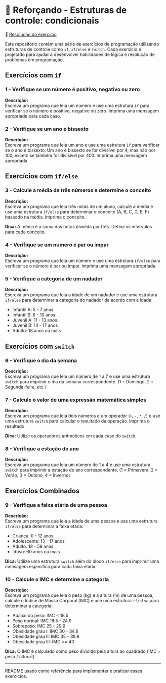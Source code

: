 <div><h1>📝 Reforçando - Estruturas de controle: condicionais</h1>

:pushpin: [Resolução do exercício](./estruturaCondicionais.js)

<p>Este repositório contém uma série de exercícios de programação utilizando estruturas de controle como <code>if</code>, <code>if/else</code> e <code>switch</code>. Cada exercício é projetado para ajudar a desenvolver habilidades de lógica e resolução de problemas em programação.</p><h2>Exercícios com <code>if</code></h2><h3>1 - Verifique se um número é positivo, negativo ou zero</h3><p><strong>Descrição:</strong><br>Escreva um programa que leia um número e use uma estrutura <code>if</code> para verificar se o número é positivo, negativo ou zero. Imprima uma mensagem apropriada para cada caso.</p><h3>2 - Verifique se um ano é bissexto</h3><p><strong>Descrição:</strong><br>Escreva um programa que leia um ano e use uma estrutura <code>if</code> para verificar se o ano é bissexto. Um ano é bissexto se for divisível por 4, mas não por 100, exceto se também for divisível por 400. Imprima uma mensagem apropriada.</p><h2>Exercícios com <code>if/else</code></h2><h3>3 - Calcule a média de três números e determine o conceito</h3><p><strong>Descrição:</strong><br>Escreva um programa que leia três notas de um aluno, calcule a média e use uma estrutura <code>if/else</code> para determinar o conceito (A, B, C, D, E, F) baseado na média. Imprima o conceito.</p><p><strong>Dica:</strong> A média é a soma das notas dividida por três. Defina os intervalos para cada conceito.</p><h3>4 - Verifique se um número é par ou ímpar</h3><p><strong>Descrição:</strong><br>Escreva um programa que leia um número e use uma estrutura <code>if/else</code> para verificar se o número é par ou ímpar. Imprima uma mensagem apropriada.</p><h3>5 - Verifique a categoria de um nadador</h3><p><strong>Descrição:</strong><br>Escreva um programa que leia a idade de um nadador e use uma estrutura <code>if/else</code> para determinar a categoria do nadador de acordo com a idade:</p><ul><li>Infantil A: 5 - 7 anos</li><li>Infantil B: 8 - 10 anos</li><li>Juvenil A: 11 - 13 anos</li><li>Juvenil B: 14 - 17 anos</li><li>Adulto: 18 anos ou mais</li></ul><h2>Exercícios com <code>switch</code></h2><h3>6 - Verifique o dia da semana</h3><p><strong>Descrição:</strong><br>Escreva um programa que leia um número de 1 a 7 e use uma estrutura <code>switch</code> para imprimir o dia da semana correspondente. (1 = Domingo, 2 = Segunda-feira, etc.)</p><h3>7 - Calcule o valor de uma expressão matemática simples</h3><p><strong>Descrição:</strong><br>Escreva um programa que leia dois números e um operador (<code>+</code>, <code>-</code>, <code>*</code>, <code>/</code>) e use uma estrutura <code>switch</code> para calcular o resultado da operação. Imprima o resultado.</p><p><strong>Dica:</strong> Utilize os operadores aritméticos em cada caso do <code>switch</code>.</p><h3>8 - Verifique a estação do ano</h3><p><strong>Descrição:</strong><br>Escreva um programa que leia um número de 1 a 4 e use uma estrutura <code>switch</code> para imprimir a estação do ano correspondente. (1 = Primavera, 2 = Verão, 3 = Outono, 4 = Inverno)</p><h2>Exercícios Combinados</h2><h3>9 - Verifique a faixa etária de uma pessoa</h3><p><strong>Descrição:</strong><br>Escreva um programa que leia a idade de uma pessoa e use uma estrutura <code>if/else</code> para determinar a faixa etária:</p><ul><li>Criança: 0 - 12 anos</li><li>Adolescente: 13 - 17 anos</li><li>Adulto: 18 - 59 anos</li><li>Idoso: 60 anos ou mais</li></ul><p><strong>Dica:</strong> Utilize uma estrutura <code>switch</code> além do bloco <code>if/else</code> para imprimir uma mensagem específica para cada faixa etária.</p><h3>10 - Calcule o IMC e determine a categoria</h3><p><strong>Descrição:</strong><br>Escreva um programa que leia o peso (kg) e a altura (m) de uma pessoa, calcule o Índice de Massa Corporal (IMC) e use uma estrutura <code>if/else</code> para determinar a categoria:</p><ul><li>Abaixo do peso: IMC &lt; 18.5</li><li>Peso normal: IMC 18.5 - 24.9</li><li>Sobrepeso: IMC 25 - 29.9</li><li>Obesidade grau I: IMC 30 - 34.9</li><li>Obesidade grau II: IMC 35 - 39.9</li><li>Obesidade grau III: IMC &gt;= 40</li></ul><p><strong>Dica:</strong> O IMC é calculado como peso dividido pela altura ao quadrado (IMC = peso / altura²).</p><hr><p>README usado como referência para implementar e praticar esses exercícios.</p></div>
